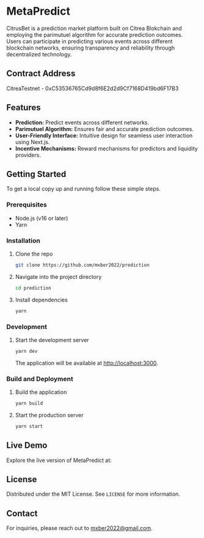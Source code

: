 # MetaPredict

CitrusBet is a prediction market platform built on Citrea Blokchain and employing the parimutuel algorithm for accurate prediction outcomes. Users can participate in predicting various events across different blockchain networks, ensuring transparency and reliability through decentralized technology.

## Contract Address

CitreaTestnet - 0xC53536765Cd9d8f6E2d2d9Cf7168D419bd6F17B3

## Features

- **Prediction:** Predict events across different networks.
- **Parimutuel Algorithm:** Ensures fair and accurate prediction outcomes.
- **User-Friendly Interface:** Intuitive design for seamless user interaction using Next.js.
- **Incentive Mechanisms:** Reward mechanisms for predictors and liquidity providers.

## Getting Started

To get a local copy up and running follow these simple steps.

### Prerequisites

- Node.js (v16 or later)
- Yarn

### Installation

1. Clone the repo
   ```sh
   git clone https://github.com/mxber2022/prediction
   ```
2. Navigate into the project directory
   ```sh
   cd prediction
   ```
3. Install dependencies
   ```sh
   yarn
   ```

### Development

1. Start the development server
   ```sh
   yarn dev
   ```
   The application will be available at [http://localhost:3000](http://localhost:3000).

### Build and Deployment

1. Build the application
   ```sh
   yarn build
   ```
2. Start the production server
   ```sh
   yarn start
   ```

## Live Demo

Explore the live version of MetaPredict at:

## License

Distributed under the MIT License. See `LICENSE` for more information.

## Contact

For inquiries, please reach out to [mxber2022@gmail.com](mailto:mxber2022@gmail.com).
